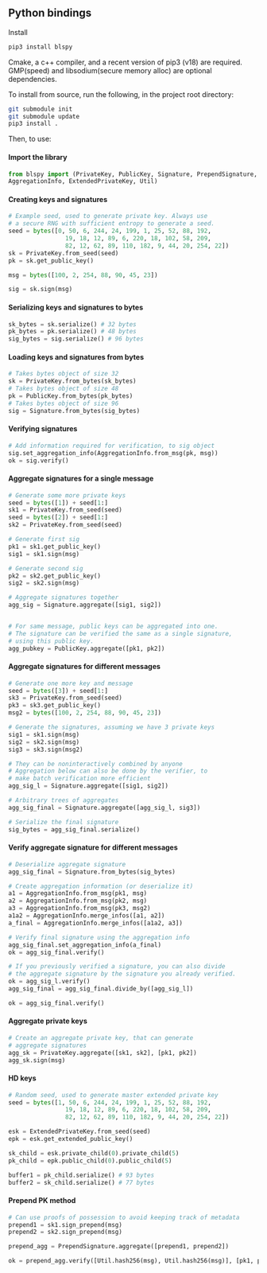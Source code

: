 ## Python bindings
Install
```bash
pip3 install blspy
```
Cmake, a c++ compiler, and a recent version of pip3 (v18) are required.
GMP(speed) and libsodium(secure memory alloc) are optional dependencies.

To install from source, run the following, in the project root directory:

```bash
git submodule init
git submodule update
pip3 install .
```


Then, to use:

#### Import the library
```python
from blspy import (PrivateKey, PublicKey, Signature, PrependSignature,
AggregationInfo, ExtendedPrivateKey, Util)
```


#### Creating keys and signatures
```python
# Example seed, used to generate private key. Always use
# a secure RNG with sufficient entropy to generate a seed.
seed = bytes([0, 50, 6, 244, 24, 199, 1, 25, 52, 88, 192,
                19, 18, 12, 89, 6, 220, 18, 102, 58, 209,
                82, 12, 62, 89, 110, 182, 9, 44, 20, 254, 22])
sk = PrivateKey.from_seed(seed)
pk = sk.get_public_key()

msg = bytes([100, 2, 254, 88, 90, 45, 23])

sig = sk.sign(msg)
```

#### Serializing keys and signatures to bytes
```python
sk_bytes = sk.serialize() # 32 bytes
pk_bytes = pk.serialize() # 48 bytes
sig_bytes = sig.serialize() # 96 bytes
```

#### Loading keys and signatures from bytes
```python
# Takes bytes object of size 32
sk = PrivateKey.from_bytes(sk_bytes)
# Takes bytes object of size 48
pk = PublicKey.from_bytes(pk_bytes)
# Takes bytes object of size 96
sig = Signature.from_bytes(sig_bytes)
```

#### Verifying signatures
```python
# Add information required for verification, to sig object
sig.set_aggregation_info(AggregationInfo.from_msg(pk, msg))
ok = sig.verify()
```

#### Aggregate signatures for a single message
```python
# Generate some more private keys
seed = bytes([1]) + seed[1:]
sk1 = PrivateKey.from_seed(seed)
seed = bytes([2]) + seed[1:]
sk2 = PrivateKey.from_seed(seed)

# Generate first sig
pk1 = sk1.get_public_key()
sig1 = sk1.sign(msg)

# Generate second sig
pk2 = sk2.get_public_key()
sig2 = sk2.sign(msg)

# Aggregate signatures together
agg_sig = Signature.aggregate([sig1, sig2])


# For same message, public keys can be aggregated into one.
# The signature can be verified the same as a single signature,
# using this public key.
agg_pubkey = PublicKey.aggregate([pk1, pk2])
```

#### Aggregate signatures for different messages
```python
# Generate one more key and message
seed = bytes([3]) + seed[1:]
sk3 = PrivateKey.from_seed(seed)
pk3 = sk3.get_public_key()
msg2 = bytes([100, 2, 254, 88, 90, 45, 23])

# Generate the signatures, assuming we have 3 private keys
sig1 = sk1.sign(msg)
sig2 = sk2.sign(msg)
sig3 = sk3.sign(msg2)

# They can be noninteractively combined by anyone
# Aggregation below can also be done by the verifier, to
# make batch verification more efficient
agg_sig_l = Signature.aggregate([sig1, sig2])

# Arbitrary trees of aggregates
agg_sig_final = Signature.aggregate([agg_sig_l, sig3])

# Serialize the final signature
sig_bytes = agg_sig_final.serialize()
```

#### Verify aggregate signature for different messages
```python
# Deserialize aggregate signature
agg_sig_final = Signature.from_bytes(sig_bytes)

# Create aggregation information (or deserialize it)
a1 = AggregationInfo.from_msg(pk1, msg)
a2 = AggregationInfo.from_msg(pk2, msg)
a3 = AggregationInfo.from_msg(pk3, msg2)
a1a2 = AggregationInfo.merge_infos([a1, a2])
a_final = AggregationInfo.merge_infos([a1a2, a3])

# Verify final signature using the aggregation info
agg_sig_final.set_aggregation_info(a_final)
ok = agg_sig_final.verify()

# If you previously verified a signature, you can also divide
# the aggregate signature by the signature you already verified.
ok = agg_sig_l.verify()
agg_sig_final = agg_sig_final.divide_by([agg_sig_l])

ok = agg_sig_final.verify()
```

#### Aggregate private keys
```python
# Create an aggregate private key, that can generate
# aggregate signatures
agg_sk = PrivateKey.aggregate([sk1, sk2], [pk1, pk2])
agg_sk.sign(msg)
```

#### HD keys
```python
# Random seed, used to generate master extended private key
seed = bytes([1, 50, 6, 244, 24, 199, 1, 25, 52, 88, 192,
                19, 18, 12, 89, 6, 220, 18, 102, 58, 209,
                82, 12, 62, 89, 110, 182, 9, 44, 20, 254, 22])

esk = ExtendedPrivateKey.from_seed(seed)
epk = esk.get_extended_public_key()

sk_child = esk.private_child(0).private_child(5)
pk_child = epk.public_child(0).public_child(5)

buffer1 = pk_child.serialize() # 93 bytes
buffer2 = sk_child.serialize() # 77 bytes
```

#### Prepend PK method
```python
# Can use proofs of possession to avoid keeping track of metadata
prepend1 = sk1.sign_prepend(msg)
prepend2 = sk2.sign_prepend(msg)

prepend_agg = PrependSignature.aggregate([prepend1, prepend2])

ok = prepend_agg.verify([Util.hash256(msg), Util.hash256(msg)], [pk1, pk2])

```